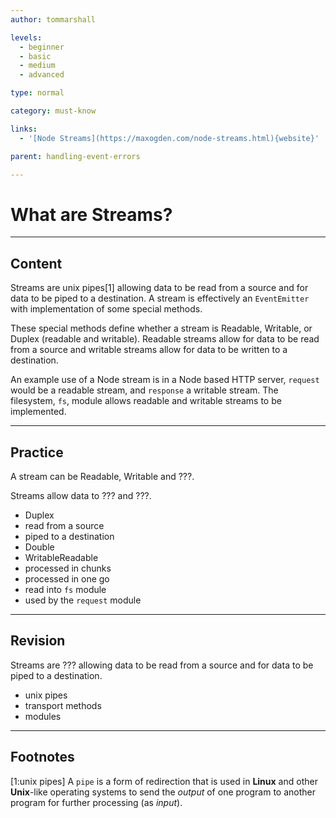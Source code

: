 ```yaml
---
author: tommarshall

levels:
  - beginner
  - basic
  - medium
  - advanced

type: normal

category: must-know

links:
  - '[Node Streams](https://maxogden.com/node-streams.html){website}'

parent: handling-event-errors

---
```

# What are Streams?

---
## Content

Streams are unix pipes[1] allowing data to be read from a source and for data to be piped to a destination. A stream is effectively an `EventEmitter` with implementation of some special methods.

These special methods define whether a stream is Readable, Writable, or Duplex (readable and writable). Readable streams allow for data to be read from a source and writable streams allow for data to be written to a destination.

An example use of a Node stream is in a Node based HTTP server, `request` would be a readable stream, and `response` a writable stream. The filesystem, `fs`, module allows readable and writable streams to be implemented.

---
## Practice

A stream can be Readable, Writable and ???.

Streams allow data to ??? and ???.

* Duplex
* read from a source
* piped to a destination
* Double
* WritableReadable
* processed in chunks
* processed in one go
* read into `fs` module
* used by the `request` module

---
## Revision

Streams are ??? allowing data to be read from a source and for data to be piped to a destination.

* unix pipes
* transport methods
* modules

---
## Footnotes
[1:unix pipes]
A `pipe` is a form of redirection that is used in **Linux** and other **Unix**-like operating systems to send the *output* of one program to another program for further processing (as *input*).
